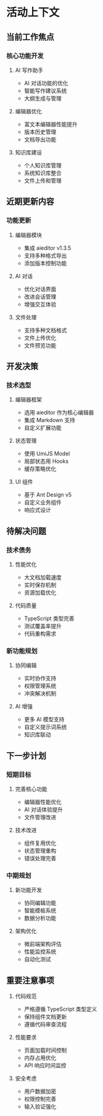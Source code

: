 # 活动上下文

## 当前工作焦点

### 核心功能开发

1. AI 写作助手

   - AI 对话功能的优化
   - 智能写作建议系统
   - 大纲生成与管理

2. 编辑器优化

   - 富文本编辑器性能提升
   - 版本历史管理
   - 文档导出功能

3. 知识库建设
   - 个人知识库管理
   - 系统知识库整合
   - 文件上传和管理

## 近期更新内容

### 功能更新

1. 编辑器模块

   - 集成 aieditor v1.3.5
   - 支持多种格式导出
   - 添加版本控制功能

2. AI 对话

   - 优化对话界面
   - 改进会话管理
   - 增强交互体验

3. 文件处理
   - 支持多种文档格式
   - 文件上传优化
   - 文件预览功能

## 开发决策

### 技术选型

1. 编辑器框架

   - 选用 aieditor 作为核心编辑器
   - 集成 Markdown 支持
   - 自定义扩展功能

2. 状态管理

   - 使用 UmiJS Model
   - 局部状态用 Hooks
   - 缓存策略优化

3. UI 组件
   - 基于 Ant Design v5
   - 自定义业务组件
   - 响应式设计

## 待解决问题

### 技术债务

1. 性能优化

   - 大文档加载速度
   - 实时保存机制
   - 资源加载优化

2. 代码质量
   - TypeScript 类型完善
   - 测试覆盖率提升
   - 代码重构需求

### 新功能规划

1. 协同编辑

   - 实时协作支持
   - 权限管理系统
   - 冲突解决机制

2. AI 增强
   - 更多 AI 模型支持
   - 自定义提示词系统
   - 知识库联动

## 下一步计划

### 短期目标

1. 完善核心功能

   - 编辑器性能优化
   - AI 对话体验提升
   - 文件管理改进

2. 技术改进
   - 组件复用优化
   - 状态管理重构
   - 错误处理完善

### 中期规划

1. 新功能开发

   - 协同编辑功能
   - 智能模板系统
   - 数据分析功能

2. 架构优化
   - 微前端架构评估
   - 性能监控系统
   - 自动化测试

## 重要注意事项

1. 代码规范

   - 严格遵循 TypeScript 类型定义
   - 保持组件文档更新
   - 遵循代码审查流程

2. 性能要求

   - 页面加载时间控制
   - 内存占用优化
   - API 响应时间监控

3. 安全考虑
   - 用户数据加密
   - 权限控制完善
   - 输入验证强化
